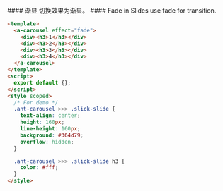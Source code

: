 <cn>
#### 渐显
切换效果为渐显。
</cn>

<us>
#### Fade in
Slides use fade for transition.
</us>

```html
<template>
  <a-carousel effect="fade">
    <div><h3>1</h3></div>
    <div><h3>2</h3></div>
    <div><h3>3</h3></div>
    <div><h3>4</h3></div>
  </a-carousel>
</template>
<script>
  export default {};
</script>
<style scoped>
  /* For demo */
  .ant-carousel >>> .slick-slide {
    text-align: center;
    height: 160px;
    line-height: 160px;
    background: #364d79;
    overflow: hidden;
  }

  .ant-carousel >>> .slick-slide h3 {
    color: #fff;
  }
</style>
```
